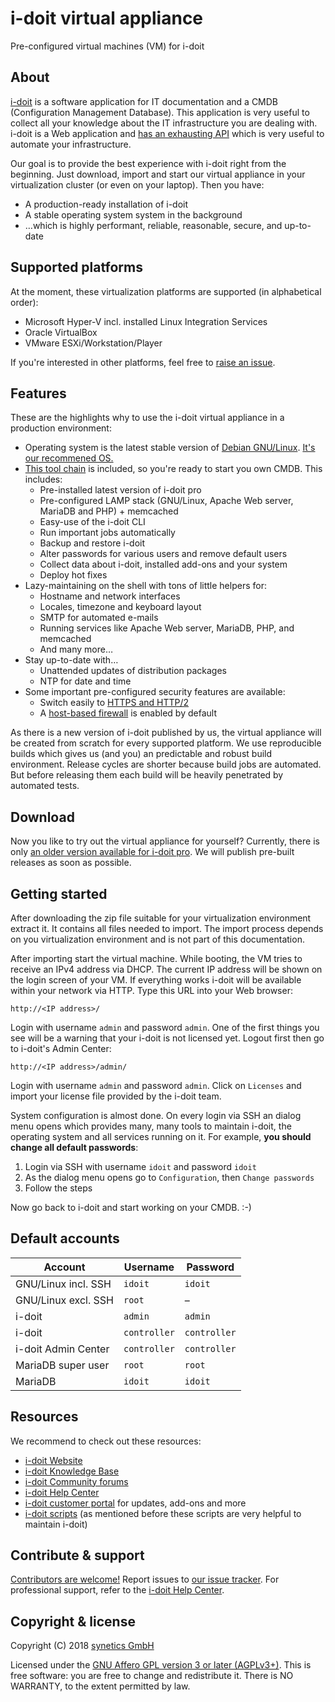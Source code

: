 # i-doit virtual appliance

Pre-configured virtual machines (VM) for i-doit


##  About

[i-doit](https://i-doit.com) is a software application for IT documentation and a CMDB (Configuration Management Database). This application is very useful to collect all your knowledge about the IT infrastructure you are dealing with. i-doit is a Web application and [has an exhausting API](https://kb.i-doit.com/pages/viewpage.action?pageId=37355644) which is very useful to automate your infrastructure.

Our goal is to provide the best experience with i-doit right from the beginning. Just download, import and start our virtual appliance in your virtualization cluster (or even on your laptop). Then you have:

-   A production-ready installation of i-doit
-   A stable operating system system in the background
-   …which is highly performant, reliable, reasonable, secure, and up-to-date


##  Supported platforms

At the moment, these virtualization platforms are supported (in alphabetical order):

-   Microsoft Hyper-V incl. installed Linux Integration Services
-   Oracle VirtualBox
-   VMware ESXi/Workstation/Player

If you're interested in other platforms, feel free to [raise an issue](https://github.com/bheisig/i-doit-appliance/issues).


##  Features

These are the highlights why to use the i-doit virtual appliance in a production environment:

-   Operating system is the latest stable version of [Debian GNU/Linux](https://debian.org/). [It's our recommened OS.](https://kb.i-doit.com/display/en/System+Requirements)
-   [This tool chain](https://github.com/bheisig/i-doit-scripts) is included, so you're ready to start you own CMDB. This includes:
    -   Pre-installed latest version of i-doit pro
    -   Pre-configured LAMP stack (GNU/Linux, Apache Web server, MariaDB and PHP) + memcached
    -   Easy-use of the i-doit CLI
    -   Run important jobs automatically
    -   Backup and restore i-doit
    -   Alter passwords for various users and remove default users
    -   Collect data about i-doit, installed add-ons and your system
    -   Deploy hot fixes
-   Lazy-maintaining on the shell with tons of little helpers for:
    -   Hostname and network interfaces
    -   Locales, timezone and keyboard layout
    -   SMTP for automated e-mails
    -   Running services like Apache Web server, MariaDB, PHP, and memcached
    -   And many more…
-   Stay up-to-date with…
    -   Unattended updates of distribution packages
    -   NTP for date and time
-   Some important pre-configured security features are available:
    -   Switch easily to [HTTPS and HTTP/2](docs/secure-web-server.md)
    -   A [host-based firewall](docs/firewall.md) is enabled by default

As there is a new version of i-doit published by us, the virtual appliance will be created from scratch for every supported platform. We use reproducible builds which gives us (and you) an predictable and robust build environment. Release cycles are shorter because build jobs are automated. But before releasing them each build will be heavily penetrated by automated tests.


##  Download

Now you like to try out the virtual appliance for yourself? Currently, there is only [an older version available for i-doit pro](https://www.i-doit.com/en/trial-version/). We will publish pre-built releases as soon as possible.


##  Getting started

After downloading the zip file suitable for your virtualization environment extract it. It contains all files needed to import. The import process depends on you virtualization environment and is not part of this documentation.

After importing start the virtual machine. While booting, the VM tries to receive an IPv4 address via DHCP. The current IP address will be shown on the login screen of your VM. If everything works i-doit will be available within your network via HTTP. Type this URL into your Web browser:

~~~
http://<IP address>/
~~~

Login with username `admin` and password `admin`. One of the first things you see will be a warning that your i-doit is not licensed yet. Logout first then go to i-doit's Admin Center:

~~~
http://<IP address>/admin/
~~~

Login with username `admin` and password `admin`. Click on `Licenses` and import your license file provided by the i-doit team.

System configuration is almost done. On every login via SSH an dialog menu opens which provides many, many tools to maintain i-doit, the operating system and all services running on it. For example, **you should change all default passwords**:

1.  Login via SSH with username `idoit` and password `idoit`
2.  As the dialog menu opens go to `Configuration`, then `Change passwords`
3.  Follow the steps

Now go back to i-doit and start working on your CMDB. :-)


##  Default accounts

| Account               | Username      | Password      |
| --------------------- | ------------- | ------------- |
| GNU/Linux incl. SSH   | `idoit`       | `idoit`       |
| GNU/Linux excl. SSH   | `root`        | –             |
| i-doit                | `admin`       | `admin`       |
| i-doit                | `controller`  | `controller`  |
| i-doit Admin Center   | `controller`  | `controller`  |
| MariaDB super user    | `root`        | `root`        |
| MariaDB               | `idoit`       | `idoit`       |


##  Resources

We recommend to check out these resources:

-   [i-doit Website](https://i-doit.com/)
-   [i-doit Knowledge Base](https://kb.i-doit.com/)
-   [i-doit Community forums](https://community.i-doit.com/)
-   [i-doit Help Center](https://help.i-doit.com/)
-   [i-doit customer portal](https://login.i-doit.com) for updates, add-ons and more
-   [i-doit scripts](https://github.com/bheisig/i-doit-scripts) (as mentioned before these scripts are very helpful to maintain i-doit)


##  Contribute & support

[Contributors are welcome!](CONTRIBUTING.md) Report issues to [our issue tracker](https://github.com/bheisig/i-doit-appliance/issues). For professional support, refer to the [i-doit Help Center](https://help.i-doit.com/).


##  Copyright & license

Copyright (C) 2018 [synetics GmbH](https://i-doit.com/)

Licensed under the [GNU Affero GPL version 3 or later (AGPLv3+)](https://gnu.org/licenses/agpl.html). This is free software: you are free to change and redistribute it. There is NO WARRANTY, to the extent permitted by law.
